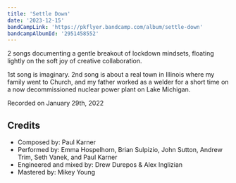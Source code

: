 ```yaml
---
title: 'Settle Down'
date: '2023-12-15'
bandCampLink: 'https://pkflyer.bandcamp.com/album/settle-down'
bandcampAlbumId: '2951458552'
---
```

2 songs documenting a gentle breakout of lockdown mindsets, floating lightly on the soft joy of creative collaboration.

1st song is imaginary. 2nd song is about a real town in Illinois where my family went to Church, and my father worked as a welder for a short time on a now decommissioned nuclear power plant on Lake Michigan.

Recorded on January 29th, 2022

## Credits

- Composed by: Paul Karner
- Performed by: Emma Hospelhorn, Brian Sulpizio, John Sutton, Andrew Trim, Seth Vanek, and Paul Karner
- Engineered and mixed by: Drew Durepos & Alex Inglizian
- Mastered by: Mikey Young
